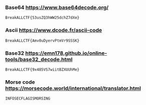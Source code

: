 ### Base64  https://www.base64decode.org/
```
BreakALLCTF{53usZQ3hWW25dchZ7dXe}
```

### Ascii  https://www.dcode.fr/ascii-code
```
BreakALLCTF{Amv0uDyervPtmVr9SSSK}
```

### Base32  https://emn178.github.io/online-tools/base32_decode.html
```
BreakALLCTF{9x485VS7wiitBZXUUhMe}
```

### Morse code  https://morsecode.world/international/translator.html
```
INFOSECFLAGISMORSING
```
